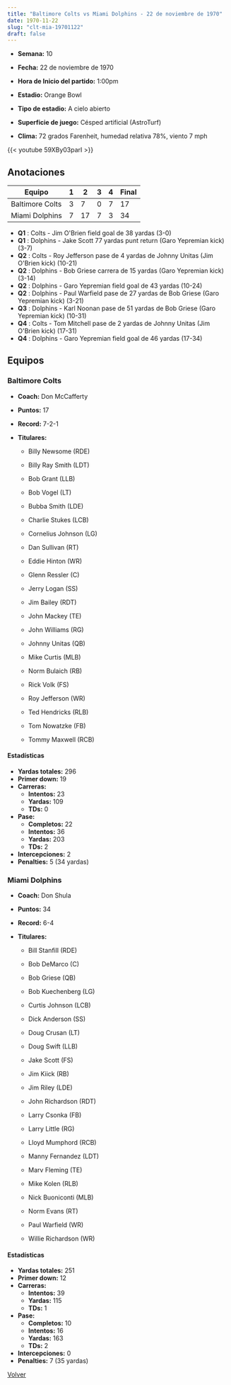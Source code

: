 ```yaml
---
title: "Baltimore Colts vs Miami Dolphins - 22 de noviembre de 1970"
date: 1970-11-22
slug: "clt-mia-19701122"
draft: false
---
```


* **Semana:** 10
* **Fecha:** 22 de noviembre de 1970

* **Hora de Inicio del partido:** 1:00pm
* **Estadio:** Orange Bowl
* **Tipo de estadio:** A cielo abierto
* **Superficie de juego:** Césped artificial (AstroTurf)
* **Clima:** 72 grados Farenheit, humedad relativa 78%, viento 7 mph


{{< youtube 59XBy03parI >}}


## Anotaciones
| Equipo | 1 | 2 | 3 | 4 | Final |
|--------|---|---|---|---|-------|
| Baltimore Colts  | 3 | 7 | 0 | 7  | 17 |
| Miami Dolphins  | 7 | 17 | 7 | 3  | 34 |
* **Q1** : Colts - Jim O'Brien field goal de 38 yardas (3-0)
* **Q1** : Dolphins - Jake Scott 77 yardas punt return (Garo Yepremian kick) (3-7)
* **Q2** : Colts - Roy Jefferson pase de 4 yardas de Johnny Unitas (Jim O'Brien kick) (10-21)
* **Q2** : Dolphins - Bob Griese carrera de 15 yardas (Garo Yepremian kick) (3-14)
* **Q2** : Dolphins - Garo Yepremian field goal de 43 yardas (10-24)
* **Q2** : Dolphins - Paul Warfield pase de 27 yardas de Bob Griese (Garo Yepremian kick) (3-21)
* **Q3** : Dolphins - Karl Noonan pase de 51 yardas de Bob Griese (Garo Yepremian kick) (10-31)
* **Q4** : Colts - Tom Mitchell pase de 2 yardas de Johnny Unitas (Jim O'Brien kick) (17-31)
* **Q4** : Dolphins - Garo Yepremian field goal de 46 yardas (17-34)


## Equipos


### Baltimore Colts
* **Coach:** Don McCafferty
* **Puntos:** 17
* **Record:** 7-2-1
* **Titulares:** 

  * Billy Newsome (RDE) 

  * Billy Ray Smith (LDT) 

  * Bob Grant (LLB) 

  * Bob Vogel (LT) 

  * Bubba Smith (LDE) 

  * Charlie Stukes (LCB) 

  * Cornelius Johnson (LG) 

  * Dan Sullivan (RT) 

  * Eddie Hinton (WR) 

  * Glenn Ressler (C) 

  * Jerry Logan (SS) 

  * Jim Bailey (RDT) 

  * John Mackey (TE) 

  * John Williams (RG) 

  * Johnny Unitas (QB) 

  * Mike Curtis (MLB) 

  * Norm Bulaich (RB) 

  * Rick Volk (FS) 

  * Roy Jefferson (WR) 

  * Ted Hendricks (RLB) 

  * Tom Nowatzke (FB) 

  * Tommy Maxwell (RCB) 

#### Estadísticas
* **Yardas totales:** 296
* **Primer down:** 19
* **Carreras:**
  * **Intentos:** 23
  * **Yardas:** 109
  * **TDs:** 0
* **Pase:**
  * **Completos:** 22
  * **Intentos:** 36
  * **Yardas:** 203
  * **TDs:** 2
* **Intercepciones:** 2
* **Penalties:** 5 (34 yardas)

### Miami Dolphins
* **Coach:** Don Shula
* **Puntos:** 34
* **Record:** 6-4
* **Titulares:** 

  * Bill Stanfill (RDE) 

  * Bob DeMarco (C) 

  * Bob Griese (QB) 

  * Bob Kuechenberg (LG) 

  * Curtis Johnson (LCB) 

  * Dick Anderson (SS) 

  * Doug Crusan (LT) 

  * Doug Swift (LLB) 

  * Jake Scott (FS) 

  * Jim Kiick (RB) 

  * Jim Riley (LDE) 

  * John Richardson (RDT) 

  * Larry Csonka (FB) 

  * Larry Little (RG) 

  * Lloyd Mumphord (RCB) 

  * Manny Fernandez (LDT) 

  * Marv Fleming (TE) 

  * Mike Kolen (RLB) 

  * Nick Buoniconti (MLB) 

  * Norm Evans (RT) 

  * Paul Warfield (WR) 

  * Willie Richardson (WR) 

#### Estadísticas
* **Yardas totales:** 251
* **Primer down:** 12
* **Carreras:**
  * **Intentos:** 39
  * **Yardas:** 115
  * **TDs:** 1
* **Pase:**
  * **Completos:** 10
  * **Intentos:** 16
  * **Yardas:** 163
  * **TDs:** 2
* **Intercepciones:** 0
* **Penalties:** 7 (35 yardas)


[Volver](/historia/1970)
